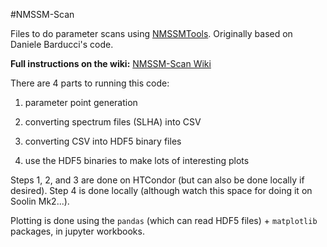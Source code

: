 #NMSSM-Scan

Files to do parameter scans using [NMSSMTools](http://www.th.u-psud.fr/NMHDECAY/nmssmtools.html).
Originally based on Daniele Barducci's code.

**Full instructions on the wiki:** [NMSSM-Scan Wiki](https://github.com/raggleton/NMSSM-Scan/wiki)

There are 4 parts to running this code:

1) parameter point generation

2) converting spectrum files (SLHA) into CSV

3) converting CSV into HDF5 binary files

4) use the HDF5 binaries to make lots of interesting plots

Steps 1, 2, and 3 are done on HTCondor (but can also be done locally if desired).
Step 4 is done locally (although watch this space for doing it on Soolin Mk2...).

Plotting is done using the `pandas` (which can read HDF5 files) + `matplotlib` packages, in jupyter workbooks.
